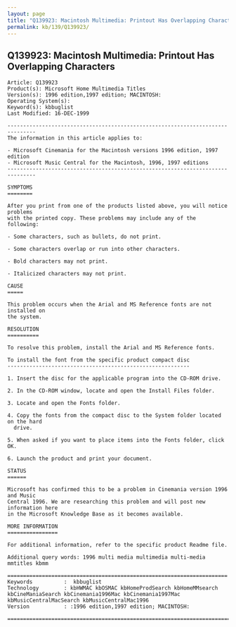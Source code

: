 ```yaml
---
layout: page
title: "Q139923: Macintosh Multimedia: Printout Has Overlapping Characters"
permalink: kb/139/Q139923/
---
```


## Q139923: Macintosh Multimedia: Printout Has Overlapping Characters

	Article: Q139923
	Product(s): Microsoft Home Multimedia Titles
	Version(s): 1996 edition,1997 edition; MACINTOSH:
	Operating System(s): 
	Keyword(s): kbbuglist
	Last Modified: 16-DEC-1999
	
	-------------------------------------------------------------------------------
	The information in this article applies to:
	
	- Microsoft Cinemania for the Macintosh versions 1996 edition, 1997 edition 
	- Microsoft Music Central for the Macintosh, 1996, 1997 editions 
	-------------------------------------------------------------------------------
	
	SYMPTOMS
	========
	
	After you print from one of the products listed above, you will notice problems
	with the printed copy. These problems may include any of the following:
	
	- Some characters, such as bullets, do not print.
	
	- Some characters overlap or run into other characters.
	
	- Bold characters may not print.
	
	- Italicized characters may not print.
	
	CAUSE
	=====
	
	This problem occurs when the Arial and MS Reference fonts are not installed on
	the system.
	
	RESOLUTION
	==========
	
	To resolve this problem, install the Arial and MS Reference fonts.
	
	To install the font from the specific product compact disc
	----------------------------------------------------------
	
	1. Insert the disc for the applicable program into the CD-ROM drive.
	
	2. In the CD-ROM window, locate and open the Install Files folder.
	
	3. Locate and open the Fonts folder.
	
	4. Copy the fonts from the compact disc to the System folder located on the hard
	  drive.
	
	5. When asked if you want to place items into the Fonts folder, click OK.
	
	6. Launch the product and print your document.
	
	STATUS
	======
	
	Microsoft has confirmed this to be a problem in Cinemania version 1996 and Music
	Central 1996. We are researching this problem and will post new information here
	in the Microsoft Knowledge Base as it becomes available.
	
	MORE INFORMATION
	================
	
	For additional information, refer to the specific product Readme file.
	
	Additional query words: 1996 multi media multimedia multi-media mmtitles kbmm
	
	======================================================================
	Keywords          :  kbbuglist
	Technology        : kbHWMAC kbOSMAC kbHomeProdSearch kbHomeMMsearch kbCineManiaSearch kbCinemania1996Mac kbCinemania1997Mac kbMusicCentralMacSearch kbMusicCentralMac1996
	Version           : :1996 edition,1997 edition; MACINTOSH:
	
	=============================================================================
	
